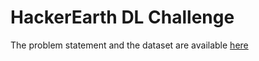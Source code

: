 # HackerEarth DL Challenge
The problem statement and the dataset are available <a href = "https://www.hackerearth.com/challenges/competitive/hackerearth-deep-learning-challenge-holidays/machine-learning/holiday-season-11-2c924626/" target="_blank">here</a>
